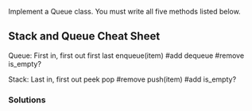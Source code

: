 Implement a Queue class. You must write all five methods listed below. 

## Stack and Queue Cheat Sheet

Queue: First in, first out
first
last
enqueue(item) #add
dequeue #remove
is_empty?

Stack: Last in, first out
peek
pop #remove
push(item) #add
is_empty?

### Solutions